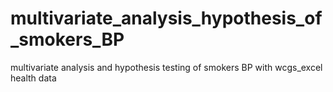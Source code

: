 # multivariate_analysis_hypothesis_of_smokers_BP
multivariate analysis and hypothesis testing of smokers BP with wcgs_excel health data
